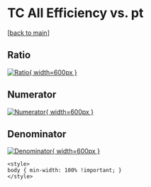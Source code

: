 # TC All Efficiency vs. pt

[[back to main](./)]



## Ratio

[![Ratio](../mtv/var/TC_0_eff_stack_pt.png){ width=600px }](../mtv/var/TC_0_eff_stack_pt.pdf)

## Numerator

[![Numerator](../mtv/num/TC_0_eff_stack_pt_num0.png){ width=600px }](../mtv/num/TC_0_eff_stack_pt_num0.pdf)

## Denominator

[![Denominator](../mtv/den/TC_0_eff_stack_pt_den.png){ width=600px }](../mtv/den/TC_0_eff_stack_pt_den.pdf)


``` {=html}
<style>
body { min-width: 100% !important; }
</style>
```
